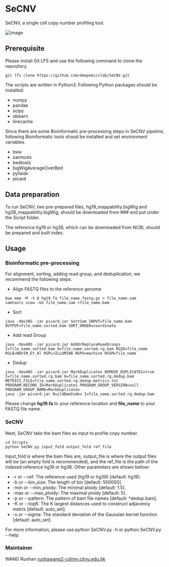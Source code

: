 # SeCNV
SeCNV, a single cell copy number profiling tool.

![image](https://github.com/deepomicslab/SeCNV/blob/main/Framework.jpg)

## Prerequisite
Please install Git LFS and use the following command to clone the repository.
```shell
git lfs clone https://github.com/deepomicslab/SeCNV.git
```

The scripts are written in Python3. Following Python packages should be installed:
+ numpy
+ pandas
+ scipy
+ sklearn
+ linecache

Since there are some Bioinformatic pre-processing steps in SeCNV pipeline, following Bioinformatic tools shoud be installed and set environment variables.
+ bwa
+ samtools
+ bedtools
+ bigWigAverageOverBed
+ pyfaidx
+ picard 

## Data preparation
To run SeCNV, two pre-prepared files, hg19\_mappability.bigWig and hg38\_mappability.bigWig, should be downloaded from ### and put under the Script folder.

The reference hg19 or hg38, which can be downloaded from NCBI, should be prepared and built index. 

## Usage
### Bioinformatic pre-processing
For alignment, sorting, adding read group, and deduplication, we recommend the following steps.
+ Align FASTQ files to the reference genome
```shell
bwa mem -M -t 8 hg19.fa file_name.fastq.gz > file_name.sam
samtools view -bS file_name.sam >file_name.bam 
```
+ Sort
```shell
java -Xmx30G -jar picard.jar SortSam INPUT=file_name.bam OUTPUT=file_name.sorted.bam SORT_ORDER=coordinate 
```
+ Add read Group
```shell
java -Xmx40G -jar picard.jar AddOrReplaceReadGroups I=file_name.sorted.bam O=file_name.sorted.rg.bam RGID=file_name RGLB=NAVIN_Et_Al RGPL=ILLUMINA RGPU=machine RGSM=file_name
```
+ Dedup
```shell
java -Xmx40G -jar picard.jar MarkDuplicates REMOVE_DUPLICATES=true I=file_name.sorted.rg.bam O=file_name.sorted.rg.dedup.bam METRICS_FILE=file_name.sorted.rg.dedup.metrics.txt PROGRAM_RECORD_ID=MarkDuplicates PROGRAM_GROUP_VERSION=null PROGRAM_GROUP_NAME=MarkDuplicates
java -jar picard.jar BuildBamIndex I=file_name.sorted.rg.dedup.bam
```
Please change **hg19.fa** to your reference location and **file\_name** to your FASTQ file name.
 
### SeCNV
Next, SeCNV take the bam files as input to profile copy number.
```shell
cd Scripts
python SeCNV.py input_fold output_fold ref_file
```
Input\_fold is where the bam files are, output\_file is where the output files will be (an empty fold is recommended), and the ref\_file is the path of the indexed reference hg19 or hg38. Other parameters are shown bellow:

+ -r or --ref:	The reference used (hg19 or hg38) [default: hg19].
+ -b or --bin\_size:	The length of bin [default: 500000].
+ -min or --min\_ploidy:	The minimal ploidy [default: 1.5].
+ -max or --max\_ploidy:	The maximal ploidy [default: 5].
+ -p or --pattern:    The pattern of bam file names [default: \*dedup.bam]. 
+ -K or --topK:	The K largest distances used to construct adjacency matrix [default: auto\_set].
+ -s or --sigma:	The standard deviation of the Gaussian kernel function [default: auto\_set].

For more information, please use python SeCNV.py -h or python SeCNV.py --help.

### Maintainer
WANG Ruohan ruohawang2-c@my.cityu.edu.hk
